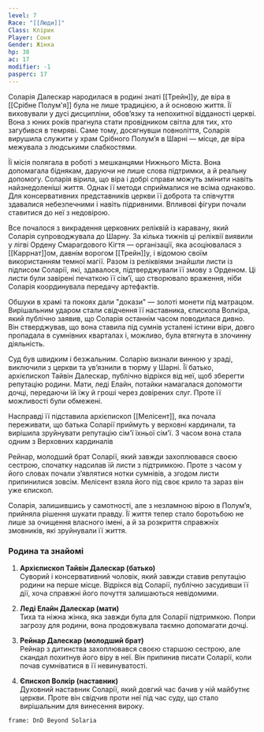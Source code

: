 ```yaml
---
level: 7
Race: "[[Люди]]"
Class: Клірик
Player: Соня
Gender: Жінка
hp: 38
ac: 17
modifier: -1
pasperc: 17
---
```

Соларія Далескар народилася в родині знаті [[Трейн]]у, де віра в [[Срібне Полум'я]] була не лише традицією, а й основою життя. Її виховували у дусі дисципліни, обов’язку та непохитної відданості церкві. Вона з юних років прагнула стати провідником світла для тих, хто загубився в темряві. Саме тому, досягнувши повноліття, Соларія вирушила служити у храм Срібного Полум’я в Шарні — місце, де віра межувала з людськими слабкостями.

Її місія полягала в роботі з мешканцями Нижнього Міста. Вона допомагала біднякам, даруючи не лише слова підтримки, а й реальну допомогу. Соларія вірила, що віра і добрі справи можуть змінити навіть найзнедоленіші життя. Однак її методи сприймалися не всіма однаково. Для консервативних представників церкви її доброта та співчуття здавалися небезпечними і навіть підривними. Впливові фігури почали ставитися до неї з недовірою.

Все почалося з викрадення церковних реліквій із каравану, який Соларія супроводжувала до Шарну. За кілька тижнів ці реліквії виявили у лігві Ордену Смарагдового Кігтя — організації, яка асоціювалася з [[Каррнат]]ом, давнім ворогом [[Трейн]]у, і відомою своїм використанням темної магії. Разом із реліквіями знайшли листи із підписом Соларії, які, здавалося, підтверджували її змову з Орденом. Ці листи були завірені печаткою її сім’ї, що створювало враження, ніби Соларія координувала передачу артефактів.

Обшуки в храмі та покоях дали "докази" — золоті монети під матрацом. Вирішальним ударом стали свідчення її наставника, єпископа Волкіра, який публічно заявив, що Соларія останнім часом поводилася дивно. Він стверджував, що вона ставила під сумнів усталені істини віри, довго пропадала в сумнівних кварталах і, можливо, була втягнута в злочинну діяльність.

Суд був швидким і безжальним. Соларію визнали винною у зраді, виключили з церкви та ув’язнили в тюрму у Шарні. Її батько, архієпископ Тайвін Далескар, публічно відрікся від неї, щоб зберегти репутацію родини. Мати, леді Елайн, потайки намагалася допомогти дочці, передаючи їй їжу й гроші через довірених слуг. Проте її можливості були обмежені.

Насправді її підставила архієпископ [[Мелісент]], яка почала переживати, що батька Соларії приймуть у верховні кардинали, та вирішила зруйнувати репутацію сім'ї їхньої сім'ї. З часом вона стала одним з Верховних кардиналів

Рейнар, молодший брат Соларії, який завжди захоплювався своєю сестрою, спочатку надсилав їй листи з підтримкою. Проте з часом у його словах почали з’являтися нотки сумнівів, а згодом листи припинилися зовсім. Мелісент взяла його під своє крило та зараз він уже єпископ.

Соларія, залишившись у самотності, але з незламною вірою в Полум’я, прийняла рішення шукати правду. Її життя тепер стало боротьбою не лише за очищення власного імені, а й за розкриття справжніх змовників, які зруйнували її життя.

### **Родина та знайомі**

1. **Архієпископ Тайвін Далескар (батько)**  
    Суворий і консервативний чоловік, який завжди ставив репутацію родини на перше місце. Відрікся від Соларії, публічно засудивши її дії, хоча справжні його почуття залишаються невідомими.
    
2. **Леді Елайн Далескар (мати)**  
    Тиха та ніжна жінка, яка завжди була для Соларії підтримкою. Попри загрозу для родини, вона продовжувала таємно допомагати дочці.
    
3. **Рейнар Далескар (молодший брат)**  
    Рейнар з дитинства захоплювався своєю старшою сестрою, але скандал похитнув його віру в неї. Він припинив писати Соларії, коли почав сумніватися в її невинуватості.
    
4. **Єпископ Волкір (наставник)**  
    Духовний наставник Соларії, який довгий час бачив у ній майбутнє церкви. Проте він свідчив проти неї під час суду, що стало вирішальним для винесення вироку.
```custom-frames
frame: DnD Beyond Solaria
```